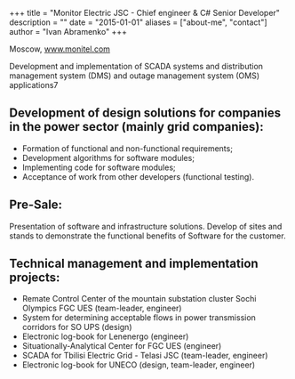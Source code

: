 +++
title = "Monitor Electric JSC - Chief engineer & C# Senior Developer"
description = ""
date = "2015-01-01"
aliases = ["about-me", "contact"]
author = "Ivan Abramenko"
+++

Moscow, www.monitel.com

Development and implementation of SCADA systems and distribution management system (DMS) and outage management system (OMS) applications7

## Development of design solutions for companies in the power sector (mainly grid companies): 
- Formation of functional and non-functional requirements;
- Development algorithms for software modules;
- Implementing code for software modules;
- Acceptance of work from other developers (functional testing).

## Pre-Sale:
Presentation of software and infrastructure solutions. Develop of sites and stands to demonstrate the functional benefits of Software for the customer.

## Technical management and implementation projects:
- Remate Сontrol Center of the mountain substation cluster Sochi Olympics FGC UES (team-leader, engineer)
- System for determining acceptable flows in power transmission corridors for SO UPS (design)
- Electronic log-book for Lenenergo (engineer)
- Situationally-Analytical Center for FGC UES (engineer)
- SCADA for Tbilisi Electric Grid - Telasi JSC (team-leader, engineer)
- Electronic log-book for UNECO (design, team-leader, engineer)